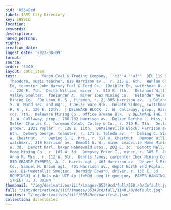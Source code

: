 ```yaml
---
pid: '05349cd'
label: 1899 City Directory
key: 1899cd
location: 
keywords: 
description: 
named_persons: 
rights: 
creation_date: 
ingest_date: '2023-08-09'
format: 
source: 
order: '5349'
layout: cmhc_item
text: '         fanon Coal & Trading Company, ''t2''4.''a7""  DEH 119 DER     Pe Harport
  Theodore, music teacher, 619 Harrison av.,  r. 215 E. 6th.  Wehlan Charles, r. Bucktown.  Weimer
  Ed, teamster John Harvey Fuel & Feed Co.  (Deibler Ed, switchman D. & R. G. R. R.,
  r. 226 E. 7th.  Deitz William, miner, r. 513 E. 7th.  ‘Delahont William, wks. Arkansas
  Valley Smelter.  fDelander A., miner Ibex Mining Co.  ‘Delander Nels, miner, Ibex
  Mining Co.  ‘De Lano H. S., fireman, r. 2, 305 Harrison av.  j Delante Mining Co.,
  S. W. Mudd sec. and mgr., 1 Dela- ware Blk.  Delate Sidney, switchman D. & R.G.
  R. R., r. 126 E. 12th.  | DELAWARE BLOCK, J. W. Callaway, prop., Harrison av. ne.
  cor. 7th.  Delaware Mining Co., office Breene Blk.  y DELAWARE THE, European hotel,
  J. W. Callaway, prop., 700-702 Harrison av.  Delker Bertha L. Miss, r. 210 E. 7th.  -
  Delker Charles C., foreman Golob, Colley & Co., r. 210 E. Tth.  Della George G.,
  grocer, 1021 Poplar, r. 128 E. 11th.  DeMaineville Block, Harrison av. ne. cor.
  6th.  Demery George, teamster, r. 171 S. Toledo av.  '' Deming C. Sidney, r. 317
  W. Chestnut.  '' Deming S. E. Mrs., r. 317 W. Chestnut.  Demond William W., col’d,
  watchmkr., 218 Harrison av.  Demott G. W., miner Leadville Home Mining Co., r. 105
  W. 3d.  Demott Karl, baker Hahnewald Bros., 202 E. 3d.  Demott Mell, miner Leadville
  Home Mining Co., r. 105 W. 3d.  Dempsey Peter I., miner, r. 305 E. 8th.  Denman
  Anna M. Mrs., r. 112 W. 6th.  Dennis James, carpenter Ibex Mining Co.  DENVER &
  RIO GRANDE EXPRESS, A. C. Harris agt., 401 Harrison av.  Denver & Rio Grande Railroad
  Co., Samuel M. Brown agt., 401 Harrison av., depot North end Poplar.  Derganc Matt,
  wks. Bi-Meéetallic Smelter.  Dermidy Edward, driver, r. 130 E. 3d.                         01)
  BOUPINSU| al] Bula eA: UTE 4p |feMOd  deg it quepjooy  PAPER HANGING, EAST FIFTH
  STREET J, J, QUINN '
thumbnail: "/img/derivatives/iiif/images/05349cd/full/250,/0/default.jpg"
full: "/img/derivatives/iiif/images/05349cd/full/1140,/0/default.jpg"
manifest: "/img/derivatives/iiif/05349cd/manifest.json"
collection: directories
---
```

